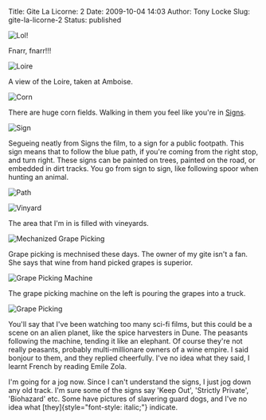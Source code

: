 Title: Gite La Licorne: 2
Date: 2009-10-04 14:03
Author: Tony Locke
Slug: gite-la-licorne-2
Status: published

![Lol!]({static}/images/2009/2009-09-28_13_40_23.jpg)  

Fnarr, fnarr!!!  
  
![Loire]({static}/images/2009/2009-09-29_12_57_32.jpg)  

A view of the Loire, taken at Amboise.
  
![Corn]({static}/images/2009/2009-09-28_12_26_35.jpg)  

There are huge corn fields. Walking in them you feel like you're in [Signs](http://en.wikipedia.org/wiki/Signs_%28film%29).  
  
![Sign]({static}/images/2009/2009-10-02_16_10_47.jpg)  

Segueing neatly from Signs the film, to a sign for a public footpath. This sign means that to follow the blue path, if you're coming from the right stop, and turn right. These signs can be painted on trees, painted on the road, or embedded in dirt tracks. You go from sign to sign, like following spoor when hunting an animal.  
  
![Path]({static}/images/2009/2009-09-27_11_25_51.jpg)  
  
![Vinyard]({static}/images/2009/2009-10-02_15_46_50.jpg)  

The area that I'm in is filled with vineyards.  
  
![Mechanized Grape Picking]({static}/images/2009/2009-10-03_11_10_22.jpg)  

Grape picking is mechnised these days. The owner of my gite isn't a fan. She says that wine from hand picked grapes is superior.  
  
![Grape Picking Machine]({static}/images/2009/2009-10-03_11_08_58.jpg)  

The grape picking machine on the left is pouring the grapes into a truck.  

![Grape Picking]({static}/images/2009/2009-10-03_11_10_14.jpg)  

You'll say that I've been watching too many sci-fi films, but this could be a scene on an alien planet, like the spice harvesters in Dune. The peasants following the machine, tending it like an elephant. Of course they're not really peasants, probably multi-millionare owners of a wine empire. I said bonjour to them, and they replied cheerfully. I've no idea what they said, I learnt French by reading Emile Zola.  
  
I'm going for a jog now. Since I can't understand the signs, I just jog down any old track. I'm sure some of the signs say 'Keep Out', 'Strictly Private', 'Biohazard' etc. Some have pictures of slavering guard dogs, and I've no idea what [they]{style="font-style: italic;"} indicate.
